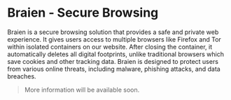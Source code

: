 # Braien - Secure Browsing

Braien is a secure browsing solution that provides a safe and private web experience. It gives users access to multiple browsers like Firefox and Tor within isolated containers on our website. After closing the container, it automatically deletes all digital footprints, unlike traditional browsers which save cookies and other tracking data. Braien is designed to protect users from various online threats, including malware, phishing attacks, and data breaches.

> More information will be available soon.